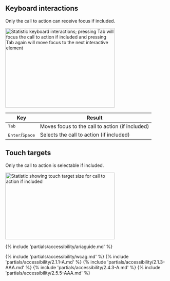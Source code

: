 ## Keyboard interactions

Only the call to action can receive focus if included.

<uxdot-example width-adjustment="340px" color-palette="lightest">
  <img alt="Statistic keyboard interactions; pressing Tab will focus the call to action if included and pressing Tab again will move focus to the next interactive element"
       src="../stat-keyboard-interactions.png"
       width="340"
       height="248">
</uxdot-example>

<rh-table>

 | Key                               | Result                                          |
 | --------------------------------- | ----------------------------------------------- |
 | <kbd>Tab</kbd>                    | Moves focus to the call to action (if included) |
 | <kbd>Enter</kbd>/<kbd>Space</kbd> | Selects the call to action (if included)        |

</rh-table>


## Touch targets

Only the call to action is selectable if included.

<uxdot-example width-adjustment="340px" color-palette="lightest">
  <img alt="Statistic showing touch target size for call to action if included"
       src="../stat-a11y-touch-targets.png"
       width="340"
       height="208">
</uxdot-example>

{% include 'partials/accessibility/ariaguide.md' %}

{% include 'partials/accessibility/wcag.md' %}
{% include 'partials/accessibility/2.1.1-A.md' %}
{% include 'partials/accessibility/2.1.3-AAA.md' %}
{% include 'partials/accessibility/2.4.3-A.md' %}
{% include 'partials/accessibility/2.5.5-AAA.md' %}

